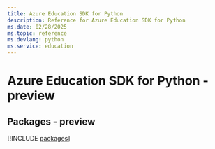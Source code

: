 ```yaml
---
title: Azure Education SDK for Python
description: Reference for Azure Education SDK for Python
ms.date: 02/28/2025
ms.topic: reference
ms.devlang: python
ms.service: education
---
```

# Azure Education SDK for Python - preview
## Packages - preview
[!INCLUDE [packages](education-index.md)]